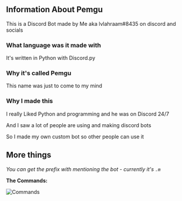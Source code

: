 ## Information About Pemgu
This is a Discord Bot made by Me aka lvlahraam#8435 on discord and socials

### What language was it made with
It's written in Python with Discord.py

### Why it's called Pemgu
This name was just to come to my mind

### Why I made this
I really Liked Python and programming and he was on Discord 24/7

And I saw a lot of people are using and making discord bots

So I made my own custom bot so other people can use it

## More things
*You can get the prefix with mentioning the bot - currently it's `.m`*

**The Commands:**

![Commands](https://cdn.discordapp.com/attachments/381963689470984203/894143125495361586/unknown.png)
